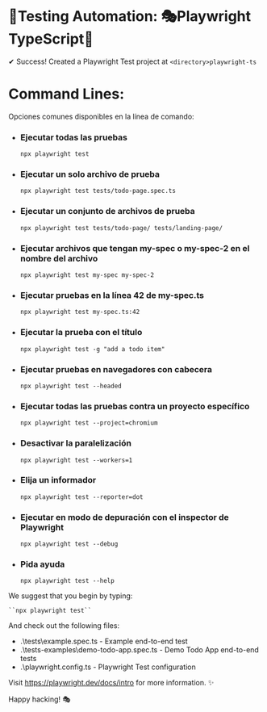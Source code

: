 # 🧪Testing Automation: 🎭Playwright TypeScript📘


✔ Success! Created a Playwright Test project at
``<directory>playwright-ts``

# Command Lines:
Opciones comunes disponibles en la línea de comando:

- ### Ejecutar todas las pruebas
  `npx playwright test`

- ### Ejecutar un solo archivo de prueba
  `npx playwright test tests/todo-page.spec.ts`

- ### Ejecutar un conjunto de archivos de prueba
  `npx playwright test tests/todo-page/ tests/landing-page/`

- ### Ejecutar archivos que tengan my-spec o my-spec-2 en el nombre del archivo
  `npx playwright test my-spec my-spec-2`

- ### Ejecutar pruebas en la línea 42 de my-spec.ts
  `npx playwright test my-spec.ts:42`

- ### Ejecutar la prueba con el título
  `npx playwright test -g "add a todo item"`

- ### Ejecutar pruebas en navegadores con cabecera
  `npx playwright test --headed`

- ### Ejecutar todas las pruebas contra un proyecto específico
  `npx playwright test --project=chromium`

- ### Desactivar la paralelización
  `npx playwright test --workers=1`

- ### Elija un informador
  `npx playwright test --reporter=dot`

- ### Ejecutar en modo de depuración con el inspector de Playwright
  `npx playwright test --debug`

- ### Pida ayuda
  `npx playwright test --help`

We suggest that you begin by typing:

    ``npx playwright test``

And check out the following files:
  - .\tests\example.spec.ts - Example end-to-end test
  - .\tests-examples\demo-todo-app.spec.ts - Demo Todo App end-to-end tests
  - .\playwright.config.ts - Playwright Test configuration

Visit https://playwright.dev/docs/intro for more information. ✨

Happy hacking! 🎭